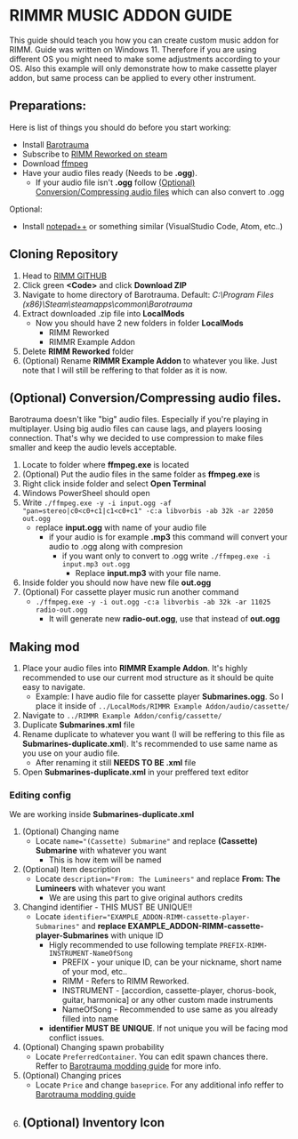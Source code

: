 # RIMMR MUSIC ADDON GUIDE

This guide should teach you how you can create custom music addon for RIMM.
Guide was written on Windows 11. Therefore if you are using different OS you might need to make some adjustments according to your OS.
Also this example will only demonstrate how to make cassette player addon, but same process can be applied to every other instrument.

## Preparations:
Here is list of things you should do before you start working:
* Install [Barotrauma](https://store.steampowered.com/app/602960/Barotrauma/)
* Subscribe to [RIMM Reworked on steam](https://steamcommunity.com/sharedfiles/filedetails/?id=2728646394)
* Download [ffmpeg](https://ffmpeg.org/)
* Have your audio files ready (Needs to be **.ogg**).
    - If your audio file isn't **.ogg** follow [(Optional) Conversion/Compressing audio files](https://github.com/Mylapqn/RIMM/tree/main/RIMMR%20Example%20Addon#cloning-repository) which can also convert to .ogg

Optional:
* Install [notepad++](https://notepad-plus-plus.org/) or something similar (VisualStudio Code, Atom, etc..)

## Cloning Repository
1. Head to [RIMM GITHUB](https://github.com/Mylapqn/RIMM/tree/main)
2. Click green **\<Code\>** and click **Download ZIP**
3. Navigate to home directory of Barotrauma. Default: _C:\Program Files (x86)\Steam\steamapps\common\Barotrauma_
4. Extract downloaded .zip file into **LocalMods**
    - Now you should have 2 new folders in folder **LocalMods**
        * RIMM Reworked
        * RIMMR Example Addon
5. Delete **RIMM Reworked** folder
6. (Optional) Rename **RIMMR Example Addon** to whatever you like. Just note that I will still be reffering to that folder as it is now.

## (Optional) Conversion/Compressing audio files.
Barotrauma doesn't like "big" audio files. Especially if you're playing in multiplayer. Using big audio files can cause lags, and players loosing connection. That's why we decided to use compression to make files smaller and keep the audio levels acceptable.
1. Locate to folder where **ffmpeg.exe** is located
2. (Optional) Put the audio files in the same folder as **ffmpeg.exe** is
3. Right click inside folder and select **Open Terminal**
4. Windows PowerSheel should open
5. Write `./ffmpeg.exe -y -i input.ogg -af "pan=stereo|c0<c0+c1|c1<c0+c1" -c:a libvorbis -ab 32k -ar 22050 out.ogg`
    - replace **input.ogg** with name of your audio file
        - if your audio is for example **.mp3** this command will convert your audio to .ogg along with compresion
            - if you want only to convert to .ogg write `./ffmpeg.exe -i input.mp3 out.ogg`
                - Replace **input.mp3** with your file name.
6. Inside folder you should now have new file **out.ogg**
7. (Optional) For cassette player music run another command
    - `./ffmpeg.exe -y -i out.ogg -c:a libvorbis -ab 32k -ar 11025 radio-out.ogg`
        - It will generate new **radio-out.ogg**, use that instead of **out.ogg**

## Making mod
1. Place your audio files into **RIMMR Example Addon**. It's highly recommended to use our current mod structure as it should be quite easy to navigate.
    - Example: I have audio file for cassette player **Submarines.ogg**. So I place it inside of `../LocalMods/RIMMR Example Addon/audio/cassette/`
2. Navigate to `../RIMMR Example Addon/config/cassette/`
3. Duplicate **Submarines.xml** file
4. Rename duplicate to whatever you want (I will be reffering to this file as **Submarines-duplicate.xml**). It's recommended to use same name as you use on your audio file.
    - After renaming it still **NEEDS TO BE .xml** file
5. Open **Submarines-duplicate.xml** in your preffered text editor

### Editing config
We are working inside **Submarines-duplicate.xml**

1. (Optional) Changing name
    - Locate `name="(Cassette) Submarine"` and replace **(Cassette) Submarine** with whatever you want
        - This is how item will be named 
2. (Optional) Item description
    - Locate `description="From: The Lumineers"` and replace **From: The Lumineers** with whatever you want
        - We are using this part to give original authors credits
3. Changind identifier - THIS MUST BE UNIQUE!!
    - Locate `identifier="EXAMPLE_ADDON-RIMM-cassette-player-Submarines"` and **replace EXAMPLE_ADDON-RIMM-cassette-player-Submarines** with unique ID
        - Higly recommended to use following template `PREFIX-RIMM-INSTRUMENT-NameOfSong`
            - PREFIX - your unique ID, can be your nickname, short name of your mod, etc..
            - RIMM - Refers to RIMM Reworked.
            - INSTRUMENT - [accordion, cassette-player, chorus-book, guitar, harmonica] or any other custom made instruments
            - NameOfSong - Recommended to use same as you already filled into name
        - **identifier MUST BE UNIQUE**. If not unique you will be facing mod conflict issues.
4. (Optional) Changing spawn probability
    - Locate `PreferredContainer`. You can edit spawn chances there. Reffer to [Barotrauma modding guide](https://regalis11.github.io/BaroModDoc/ContentTypes/Item.html) for more info.
5. (Optional) Changing prices
    - Locate `Price` and change `baseprice`. For any additional info reffer to [Barotrauma modding guide](https://regalis11.github.io/BaroModDoc/ContentTypes/Item.html)
6. (Optional) Inventory Icon
    - 


